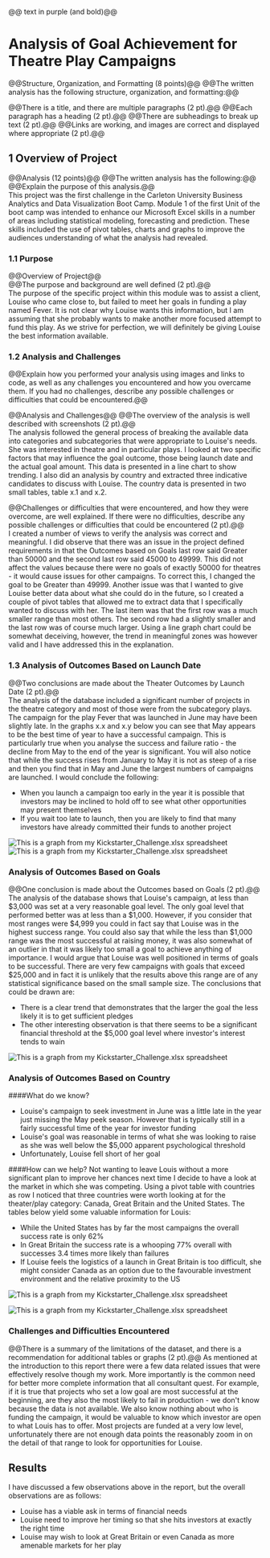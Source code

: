 @@ text in purple (and bold)@@

# Analysis of Goal Achievement for Theatre Play Campaigns
@@Structure, Organization, and Formatting (8 points)@@
@@The written analysis has the following structure, organization, and formatting:@@

@@There is a title, and there are multiple paragraphs (2 pt).@@
@@Each paragraph has a heading (2 pt).@@
@@There are subheadings to break up text (2 pt).@@
@@Links are working, and images are correct and displayed where appropriate (2 pt).@@
## 1 Overview of Project
@@Analysis (12 points)@@
@@The written analysis has the following:@@
@@Explain the purpose of this analysis.@@  
This project was the first challenge in the Carleton University Business Analytics and Data Visualization Boot Camp.  Module 1 of the first Unit of the boot camp was intended to enhance our Microsoft Excel skills in a number of areas including statistical modeling, forecasting and prediction.  These skills included the use of pivot tables, charts and graphs to improve the audiences understanding of what the analysis had revealed.
### 1.1 Purpose
@@Overview of Project@@  
@@The purpose and background are well defined (2 pt).@@  
The purpose of the specific project within this module was to assist a client, Louise who came close to, but failed to meet her goals in funding a play named Fever.  It is not clear why Louise wants this information, but I am assuming that she probably wants to make another more focused attempt to fund this play.  As we strive for perfection, we will definitely be giving Louise the best information available.
### 1.2 Analysis and Challenges
@@Explain how you performed your analysis using images and links to code, as well as any challenges you encountered and how you overcame them. If you had no challenges, describe any possible challenges or difficulties that could be encountered.@@

@@Analysis and Challenges@@
@@The overview of the analysis is well described with screenshots (2 pt).@@  
The analysis followed the general process of breaking the available data into categories and subcategories that were appropriate to Louise's needs.  She was interested in theatre and in particular plays.  I looked at two specific factors that may influence the goal outcome, those being launch date and the actual goal amount.  This data is presented in a line chart to show trending.  I also did an analysis by country and extracted three indicative candidates to discuss with Louise.  The country data is presented in two small tables, table x.1 and x.2.

@@Challenges or difficulties that were encountered, and how they were overcome, are well explained. If there were no difficulties, describe any possible challenges or difficulties that could be encountered (2 pt).@@  
I created a number of views to verify the analysis was correct and meaningful.  I did observe that there was an issue in the project defined requirements in that the Outcomes based on Goals last row said Greater than 50000 and the second last row said 45000 to 49999.  This did not affect the values because there were no goals of exactly 50000 for theatres - it would cause issues for other campaigns.  To correct this, I changed the goal to be Greater than 49999.  Another issue was that I wanted to give Louise better data about what she could do in the future, so I created a couple of pivot tables that allowed me to extract data that I specifically wanted to discuss with her.  The last item was that the first row was a much smaller range than most others.  The second row had a slightly smaller and the last row was of course much larger.  Using a line graph chart could be somewhat deceiving, however, the trend in meaningful zones was however valid and I have addressed this in the explanation.
### 1.3 Analysis of Outcomes Based on Launch Date
@@Two conclusions are made about the Theater Outcomes by Launch Date (2 pt).@@  
The analysis of the database included a significant number of projects in the theatre category and most of those were from the subcategory plays.  The campaign for the play Fever that was launched in June may have been slightly late.  In the graphs x.x and x.y below you can see that May appears to be the best time of year to have a successful campaign.  This is particularly true when you analyse the success and failure ratio - the decline from May to the end of the year is significant.  You will also notice that while the success rises from January to May it is not as steep of a rise and then you find that in May and June the largest numbers of campaigns are launched.  I would conclude the following:
- When you launch a campaign too early in the year it is possible that investors may be inclined to hold off to see what other opportunities may present themselves
- If you wait too late to launch, then you are likely to find that many investors have already committed their funds to another project  

![This is a graph from my Kickstarter_Challenge.xlsx spreadsheet](Resources/Theater_Outcomes_vs_Launch.png "Theater Outcomes vs Launch Date - Raw Numbers")
![This is a graph from my Kickstarter_Challenge.xlsx spreadsheet](Resources/Outcomes_Sucess_Fail_by_Month.png "Theater Outcomes vs Launch Date - Success/Fail Ratio")
### Analysis of Outcomes Based on Goals
@@One conclusion is made about the Outcomes based on Goals (2 pt).@@
The analysis of the database shows that Louise's campaign, at less than $3,000 was set at a very reasonable goal level.  The only goal level that performed better was at less than a $1,000.  However, if you consider that most ranges were $4,999 you could in fact say that Louise was in the highest success range.  You could also say that while the less than $1,000 range was the most successful at raising money, it was also somewhat of an outlier in that it was likely too small a goal to achieve anything of importance.  I would argue that Louise was well positioned in terms of goals to be successful.  There are very few campaigns with goals that exceed $25,000 and in fact it is unlikely that the results above this range are of any statistical significance based on the small sample size.  The conclusions that could be drawn are:
- There is a clear trend that demonstrates that the larger the goal the less likely it is to get sufficient pledges
- The other interesting observation is that there seems to be a significant financial threshold at the $5,000 goal level where investor's interest tends to wain

![This is a graph from my Kickstarter_Challenge.xlsx spreadsheet](Resources/Outcomes_vs_Goals.png "Theater Outcomes vs Goals - Raw Numbers")
### Analysis of Outcomes Based on Country

####What do we know?
- Louise's campaign to seek investment in June was a little late in the year just missing the May peek season.  However that is typically still in a fairly successful time of the year for investor funding
- Louise's goal was reasonable in terms of what she was looking to raise as she was well below the $5,000 apparent psychological threshold
- Unfortunately, Louise fell short of her goal

####How can we help?
Not wanting to leave Louis without a more significant plan to improve her chances next time I decide to have a look at the market in which she was competing.  Using a pivot table with countries as row I noticed that three countries were worth looking at for the theater/play category: Canada, Great Britain and the United States.  The tables below yield some valuable information for Louis:
- While the United States has by far the most campaigns the overall success rate is only 62%
- In Great Britain the success rate is a whooping 77% overall with successes 3.4 times more likely than failures
- If Louise feels the logistics of a launch in Great Britain is too difficult, she might consider Canada as an option due to the favourable investment environment and the relative proximity to the US

![This is a graph from my Kickstarter_Challenge.xlsx spreadsheet](Resources/Success_Rate.png "Theater Outcomes vs Goals - Raw Numbers")

![This is a graph from my Kickstarter_Challenge.xlsx spreadsheet](Resources/Success_Fail_Ratio.png "Theater Outcomes vs Goals - Raw Numbers")

### Challenges and Difficulties Encountered
@@There is a summary of the limitations of the dataset, and there is a recommendation for additional tables or graphs (2 pt).@@ 
As mentioned at the introduction to this report there were a few data related issues that were effectively resolve though my work.  More importantly is the common need for better more complete information that all consultant quest.  For example, if it is true that projects who set a low goal are most successful at the beginning, are they also the most likely to fail in production - we don't know because the data is not available. We also know nothing about who is funding the campaign, it would be valuable to know which investor are open to what Louis has to offer. Most projects are funded at a very low level, unfortunately there are not enough data points the reasonably zoom in on the detail of that range to look for opportunities for Louise. 
## Results
I have discussed a few observations above in the report, but the overall observations are as follows:
- Louise has a viable ask in terms of financial needs
- Louise need to improve her timing so that she hits investors at exactly the right time
- Louise may wish to look at Great Britain or even Canada as more amenable markets for her play

